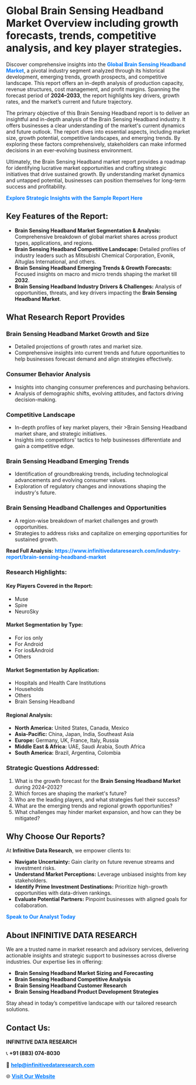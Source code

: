 <h1>Global Brain Sensing Headband Market Overview including growth forecasts, trends, competitive analysis, and key player strategies.</h1>
<p>
Discover comprehensive insights into the 
<a href="https://www.infinitivedataresearch.com/industry-report/brain-sensing-headband-market" rel="dofollow" style="color: #007BFF; text-decoration: none;"><strong>Global Brain Sensing Headband Market</strong></a>, a pivotal industry segment analyzed through its historical development, emerging trends, growth prospects, and competitive landscape. This report offers an in-depth analysis of production capacity, revenue structures, cost management, and profit margins. Spanning the forecast period of <strong>2024–2033</strong>, the report highlights key drivers, growth rates, and the market’s current and future trajectory.
</p>
<p>
The primary objective of this Brain Sensing Headband report is to deliver an insightful and in-depth analysis of the Brain Sensing Headband industry. It offers businesses a clear understanding of the market's current dynamics and future outlook. The report dives into essential aspects, including market size, growth potential, competitive landscapes, and emerging trends. By exploring these factors comprehensively, stakeholders can make informed decisions in an ever-evolving business environment.
</p>
<p>
Ultimately, the Brain Sensing Headband market report provides a roadmap for identifying lucrative market opportunities and crafting strategic initiatives that drive sustained growth. By understanding market dynamics and untapped potential, businesses can position themselves for long-term success and profitability.
</p>
<p>
<a href="https://www.infinitivedataresearch.com/request-sample/reportId=103653" style="color: #007BFF; text-decoration: none;"><strong>Explore Strategic Insights with the Sample Report Here</strong></a>
</p>

<h2>Key Features of the Report:</h2>
<ul>
<li><strong>Brain Sensing Headband Market Segmentation & Analysis:</strong> Comprehensive breakdown of global market shares across product types, applications, and regions.</li>
<li><strong>Brain Sensing Headband Competitive Landscape:</strong> Detailed profiles of industry leaders such as Mitsubishi Chemical Corporation, Evonik, Altuglas International, and others.</li>
<li><strong>Brain Sensing Headband Emerging Trends & Growth Forecasts:</strong> Focused insights on macro and micro trends shaping the market till <strong>2032</strong>.</li>
<li><strong>Brain Sensing Headband Industry Drivers & Challenges:</strong> Analysis of opportunities, threats, and key drivers impacting the <strong>Brain Sensing Headband Market</strong>.</li>
</ul>

<h2>What Research Report Provides</h2>
<h3>Brain Sensing Headband Market Growth and Size</h3>
<ul>
<li>Detailed projections of growth rates and market size.</li>
<li>Comprehensive insights into current trends and future opportunities to help businesses forecast demand and align strategies effectively.</li>
</ul>

<h3>Consumer Behavior Analysis</h3>
<ul>
<li>Insights into changing consumer preferences and purchasing behaviors.</li>
<li>Analysis of demographic shifts, evolving attitudes, and factors driving decision-making.</li>
</ul>

<h3>Competitive Landscape</h3>
<ul>
<li>In-depth profiles of key market players, their >Brain Sensing Headband market share, and strategic initiatives.</li>
<li>Insights into competitors' tactics to help businesses differentiate and gain a competitive edge.</li>
</ul>

<h3>Brain Sensing Headband Emerging Trends</h3>
<ul>
<li>Identification of groundbreaking trends, including technological advancements and evolving consumer values.</li>
<li>Exploration of regulatory changes and innovations shaping the industry's future.</li>
</ul>

<h3>Brain Sensing Headband Challenges and Opportunities</h3>
<ul>
<li>A region-wise breakdown of market challenges and growth opportunities.</li>
<li>Strategies to address risks and capitalize on emerging opportunities for sustained growth.</li>
</ul>
<p><strong>Read Full Analysis:</strong> <a href="https://www.infinitivedataresearch.com/industry-report/brain-sensing-headband-market" rel="dofollow" style="color: #007BFF; text-decoration: none;"><strong>https://www.infinitivedataresearch.com/industry-report/brain-sensing-headband-market</strong></a></p>
<h3>Research Highlights:</h3>
<h4>Key Players Covered in the Report:</h4>
<ul><li>Muse</li><li>Spire</li><li>NeuroSky</li></ul>
<h4>Market Segmentation by Type:</h4>
<ul><li>For ios only</li><li>For Android</li><li>For ios&amp;Android</li><li>Others</li></ul>
<h4>Market Segmentation by Application:</h4>
<ul><li>Hospitals and Health Care Institutions</li><li>Households</li><li>Others</li><li>Brain Sensing Headband</li></ul>

<h4>Regional Analysis:</h4>
<ul>
<li><strong>North America:</strong> United States, Canada, Mexico</li>
<li><strong>Asia-Pacific:</strong> China, Japan, India, Southeast Asia</li>
<li><strong>Europe:</strong> Germany, UK, France, Italy, Russia</li>
<li><strong>Middle East & Africa:</strong> UAE, Saudi Arabia, South Africa</li>
<li><strong>South America:</strong> Brazil, Argentina, Colombia</li>
</ul>

<h3>Strategic Questions Addressed:</h3>
<ol>
<li>What is the growth forecast for the <strong>Brain Sensing Headband Market</strong> during 2024–2032?</li>
<li>Which forces are shaping the market's future?</li>
<li>Who are the leading players, and what strategies fuel their success?</li>
<li>What are the emerging trends and regional growth opportunities?</li>
<li>What challenges may hinder market expansion, and how can they be mitigated?</li>
</ol>

<h2>Why Choose Our Reports?</h2>
<p>At <strong>Infinitive Data Research</strong>, we empower clients to:</p>
<ul>
<li><strong>Navigate Uncertainty:</strong> Gain clarity on future revenue streams and investment risks.</li>
<li><strong>Understand Market Perceptions:</strong> Leverage unbiased insights from key stakeholders.</li>
<li><strong>Identify Prime Investment Destinations:</strong> Prioritize high-growth opportunities with data-driven rankings.</li>
<li><strong>Evaluate Potential Partners:</strong> Pinpoint businesses with aligned goals for collaboration.</li>
</ul>
<p><a href="https://www.infinitivedataresearch.com/industry-report/brain-sensing-headband-market" rel="dofollow" style="color: #007BFF; text-decoration: none;"><strong>Speak to Our Analyst Today</strong></a></p>

<h2>About INFINITIVE DATA RESEARCH</h2>
<p>We are a trusted name in market research and advisory services, delivering actionable insights and strategic support to businesses across diverse industries. Our expertise lies in offering:</p>
<ul>
<li><strong>Brain Sensing Headband Market Sizing and Forecasting</strong></li>
<li><strong>Brain Sensing Headband Competitive Analysis</strong></li>
<li><strong>Brain Sensing Headband Customer Research</strong></li>
<li><strong>Brain Sensing Headband Product Development Strategies</strong></li>
</ul>
<p>Stay ahead in today’s competitive landscape with our tailored research solutions.</p>

<h2>Contact Us:</h2>
<p><strong>INFINITIVE DATA RESEARCH</strong></p>
<p>📞 <strong>+91 (883) 074-8030</strong></p>
<p>📧 <strong><a href="mailto:help@infinitivedataresearch.com" style="color: #007BFF;">help@infinitivedataresearch.com</a></strong></p>
<p>🌐 <strong><a href="https://www.infinitivedataresearch.com" rel="dofollow" style="color: #007BFF;">Visit Our Website</a></strong></p>